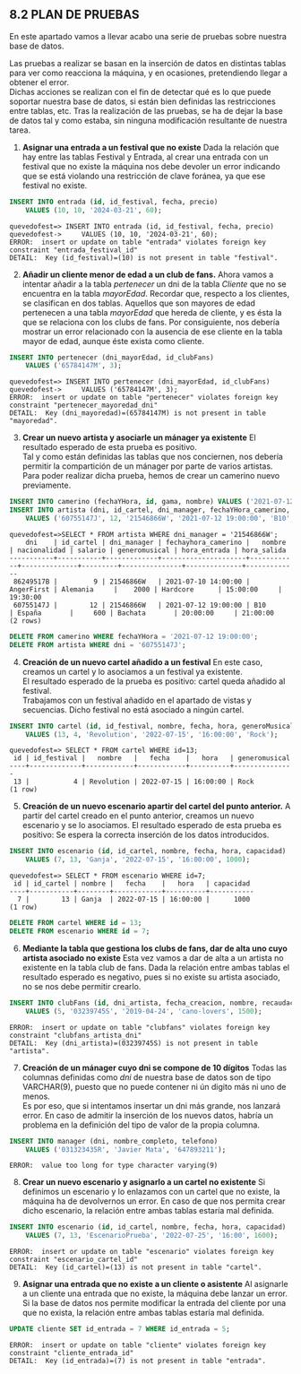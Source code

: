 ## 8.2 PLAN DE PRUEBAS

En este apartado vamos a llevar acabo una serie de pruebas sobre nuestra base de datos.  

Las pruebas a realizar se basan en la inserción de datos en distintas tablas para ver como reacciona la máquina, y en ocasiones, pretendiendo llegar a obtener el error.  
Dichas acciones se realizan con el fin de detectar qué es lo que puede soportar nuestra base de datos, si están bien definidas las restricciones entre tablas, etc. Tras la realización de las pruebas, se ha de dejar la base de datos tal y como estaba, sin ninguna modificación resultante de nuestra tarea.


1. **Asignar una entrada a un festival que no existe**
Dada la relación que hay entre las tablas Festival y Entrada, al crear una entrada con un festival que no existe la máquina nos debe devoler un error indicando que se está violando una restricción de clave foránea, ya que ese festival no existe.

```sql
INSERT INTO entrada (id, id_festival, fecha, precio) 
    VALUES (10, 10, '2024-03-21', 60);
```
```Resultado
quevedofest=> INSERT INTO entrada (id, id_festival, fecha, precio)
quevedofest->     VALUES (10, 10, '2024-03-21', 60);
ERROR:  insert or update on table "entrada" violates foreign key constraint "entrada_festival_id"
DETAIL:  Key (id_festival)=(10) is not present in table "festival".
```


2. **Añadir un cliente menor de edad a un club de fans.**
Ahora vamos a intentar añadir a la tabla _pertenecer_ un dni de la tabla _Cliente_ que no se encuentra en la tabla _mayorEdad_.
Recordar que, respecto a los clientes, se clasifican en dos tablas. Aquellos que son mayores de edad pertenecen a una tabla _mayorEdad_ que hereda de cliente, y es ésta la que se relaciona con los clubs de fans. Por consiguiente, nos debería mostrar un error relacionado con la ausencia de ese cliente en la tabla mayor de edad, aunque éste exista como cliente.

```sql
INSERT INTO pertenecer (dni_mayorEdad, id_clubFans) 
    VALUES ('65784147M', 3);
```
```Resultado
quevedofest=> INSERT INTO pertenecer (dni_mayorEdad, id_clubFans)
quevedofest->     VALUES ('65784147M', 3);
ERROR:  insert or update on table "pertenecer" violates foreign key constraint "pertenecer_mayoredad_dni"
DETAIL:  Key (dni_mayoredad)=(65784147M) is not present in table "mayoredad".
```


3. **Crear un nuevo artista y asociarle un mánager ya existente**
El resultado esperado de esta prueba es positivo.  
Tal y como están definidas las tablas que nos conciernen, nos debería permitir la compartición de un mánager por parte de varios artistas.
Para poder realizar dicha prueba, hemos de crear un camerino nuevo previamente.

```sql
INSERT INTO camerino (fechaYHora, id, gama, nombre) VALUES ('2021-07-12 19:00:00', 2, 'Media', 'World');
INSERT INTO artista (dni, id_cartel, dni_manager, fechaYHora_camerino, nombre, nacionalidad, salario, generoMusical, hora_entrada, hora_salida) 
    VALUES ('60755147J', 12, '21546866W', '2021-07-12 19:00:00', 'B10', 'España', 600, 'Bachata', '20:00:00', '21:00:00');
```
```Resultado
quevedofest=>SELECT * FROM artista WHERE dni_manager = '21546866W';
    dni    | id_cartel | dni_manager | fechayhora_camerino |   nombre   | nacionalidad | salario | generomusical | hora_entrada | hora_salida
-----------+-----------+-------------+---------------------+------------+--------------+---------+---------------+--------------+-------------
 86249517B |         9 | 21546866W   | 2021-07-10 14:00:00 | AngerFirst | Alemania     |    2000 | Hardcore      | 15:00:00     | 19:30:00
 60755147J |        12 | 21546866W   | 2021-07-12 19:00:00 | B10        | España       |     600 | Bachata       | 20:00:00     | 21:00:00
(2 rows)
```
```sql
DELETE FROM camerino WHERE fechaYHora = '2021-07-12 19:00:00';
DELETE FROM artista WHERE dni = '60755147J';
```


4. **Creación de un nuevo cartel añadido a un festival**
En este caso, creamos un cartel y lo asociamos a un festival ya existente.  
El resultado esperado de la prueba es positivo: cartel queda añadido al festival.  
Trabajamos con un festival añadido en el apartado de vistas y secuencias. Dicho festival no está asociado a ningún cartel.

```sql
INSERT INTO cartel (id, id_festival, nombre, fecha, hora, generoMusical) 
    VALUES (13, 4, 'Revolution', '2022-07-15', '16:00:00', 'Rock');
```
```Resultado
quevedofest=> SELECT * FROM cartel WHERE id=13;
 id | id_festival |   nombre   |   fecha    |   hora   | generomusical
----+-------------+------------+------------+----------+---------------
 13 |           4 | Revolution | 2022-07-15 | 16:00:00 | Rock
(1 row)
```


5. **Creación de un nuevo escenario apartir del cartel del punto anterior.**
A partir del cartel creado en el punto anterior, creamos un nuevo escenario y se lo asociamos.
El resultado esperado de esta prueba es positivo: Se espera la correcta inserción de los datos introducidos.

```sql
INSERT INTO escenario (id, id_cartel, nombre, fecha, hora, capacidad) 
    VALUES (7, 13, 'Ganja', '2022-07-15', '16:00:00', 1000);
```
```Resultado
quevedofest=> SELECT * FROM escenario WHERE id=7;
 id | id_cartel | nombre |   fecha    |   hora   | capacidad
----+-----------+--------+------------+----------+-----------
  7 |        13 | Ganja  | 2022-07-15 | 16:00:00 |      1000
(1 row)
```
```sql
DELETE FROM cartel WHERE id = 13;
DELETE FROM escenario WHERE id = 7;
```


6. **Mediante la tabla que gestiona los clubs de fans, dar de alta uno cuyo artista asociado no existe**
Esta vez vamos a dar de alta a un artista no existente en la tabla club de fans. 
Dada la relación entre ambas tablas el resultado esperado es negativo, pues si no existe su artista asociado, no se nos debe permitir crearlo.  

```sql
INSERT INTO clubFans (id, dni_artista, fecha_creacion, nombre, recaudacion)
    VALUES (5, '03239745S', '2019-04-24', 'cano-lovers', 1500);
```
```Resultado
ERROR:  insert or update on table "clubfans" violates foreign key constraint "clubfans_artista_dni"
DETAIL:  Key (dni_artista)=(03239745S) is not present in table "artista".
```


7. **Creación de un mánager cuyo dni se compone de 10 dígitos**
Todas las columnas definidas como _dni_ de nuestra base de datos son de tipo VARCHAR(9), puesto que no puede contener ni ún digito más ni uno de menos.  
Es por eso, que si intentamos insertar un dni más grande, nos lanzará error.
En caso de admitir la inserción de los nuevos datos, habría un problema en la definición del tipo de valor de la propia columna.

```sql
INSERT INTO manager (dni, nombre_completo, telefono)
    VALUES ('031323435R', 'Javier Mata', '647893211');
```
```Resultado
ERROR:  value too long for type character varying(9)
```


8. **Crear un nuevo escenario y asignarlo a un cartel no existente**
Si definimos un escenario y lo enlazamos con un cartel que no existe, la máquina ha de devolvernos un error.
En caso de que nos permita crear dicho escenario, la relación entre ambas tablas estaría mal definida.

```sql
INSERT INTO escenario (id, id_cartel, nombre, fecha, hora, capacidad)
    VALUES (7, 13, 'EscenarioPrueba', '2022-07-25', '16:00', 1600);
```
```Resultado
ERROR:  insert or update on table "escenario" violates foreign key constraint "escenario_cartel_id"
DETAIL:  Key (id_cartel)=(13) is not present in table "cartel".
```


9. **Asignar una entrada que no existe a un cliente o asistente**
Al asignarle a un cliente una entrada que no existe, la máquina debe lanzar un error.
Si la base de datos nos permite modificar la entrada del cliente por una que no exista, la relación entre ambas tablas estaría mal definida.

```sql
UPDATE cliente SET id_entrada = 7 WHERE id_entrada = 5;
```
```Resultado
ERROR:  insert or update on table "cliente" violates foreign key constraint "cliente_entrada_id"
DETAIL:  Key (id_entrada)=(7) is not present in table "entrada".
```